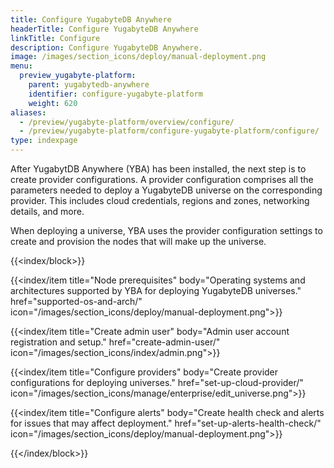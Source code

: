 ```yaml
---
title: Configure YugabyteDB Anywhere
headerTitle: Configure YugabyteDB Anywhere
linkTitle: Configure
description: Configure YugabyteDB Anywhere.
image: /images/section_icons/deploy/manual-deployment.png
menu:
  preview_yugabyte-platform:
    parent: yugabytedb-anywhere
    identifier: configure-yugabyte-platform
    weight: 620
aliases:
  - /preview/yugabyte-platform/overview/configure/
  - /preview/yugabyte-platform/configure-yugabyte-platform/configure/
type: indexpage
---
```


After YugabytDB Anywhere (YBA) has been installed, the next step is to create provider configurations. A provider configuration comprises all the parameters needed to deploy a YugabyteDB universe on the corresponding provider. This includes cloud credentials, regions and zones, networking details, and more.

When deploying a universe, YBA uses the provider configuration settings to create and provision the nodes that will make up the universe.

{{<index/block>}}

  {{<index/item
    title="Node prerequisites"
    body="Operating systems and architectures supported by YBA for deploying YugabyteDB universes."
    href="supported-os-and-arch/"
    icon="/images/section_icons/deploy/manual-deployment.png">}}

  {{<index/item
    title="Create admin user"
    body="Admin user account registration and setup."
    href="create-admin-user/"
    icon="/images/section_icons/index/admin.png">}}

  {{<index/item
    title="Configure providers"
    body="Create provider configurations for deploying universes."
    href="set-up-cloud-provider/"
    icon="/images/section_icons/manage/enterprise/edit_universe.png">}}

  {{<index/item
    title="Configure alerts"
    body="Create health check and alerts for issues that may affect deployment."
    href="set-up-alerts-health-check/"
    icon="/images/section_icons/deploy/manual-deployment.png">}}

{{</index/block>}}
